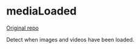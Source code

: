 # mediaLoaded

[Original repo](https://github.com/desandro/imagesloaded)

Detect when images and videos have been loaded.